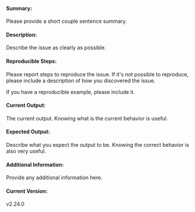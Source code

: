 #### Summary:
Please provide a short couple sentence summary.


#### Description:
Describe the issue as clearly as possible.


#### Reproducible Steps:
Please report steps to reproduce the issue. If it's not possible to reproduce, please include a description of how you discovered the issue.

If you have a reproducible example, please include it.


#### Current Output:
The current output. Knowing what is the current behavior is useful.


#### Expected Output:
Describe what you expect the output to be. Knowing the correct behavior is also very useful.


#### Additional Information:
Provide any additional information here.

#### Current Version:
v2.24.0
